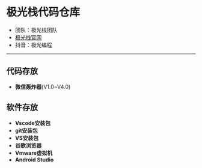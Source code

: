 # 极光栈代码仓库
- 团队：极光栈团队
- [极光栈官网](https://qwix.dpdns.org)
- 抖音：极光编程

---
## 代码存放
- **微信轰炸器**(V1.0~V4.0)
## 软件存放
- **Vscode安装包**
- **git安装包**
- **VS安装包**
- **谷歌浏览器**
- **Vmware虚拟机**
- **Android Studio**
